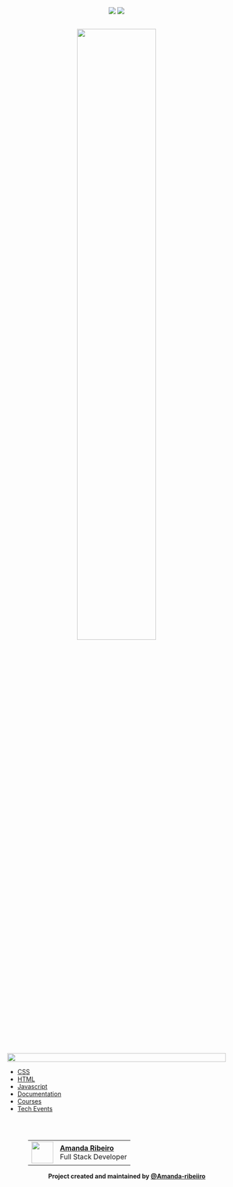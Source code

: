 <!--BADGE LINK:START-->
<div align=center>
    <a href="https://github.com/Amanda-ribeiiro/Utilities/tree/main/blob/main/README.md"><img src="https://img.shields.io/badge/Language-PT-9EF0F0"></a>
    <a href="https://github.com/Amanda-ribeiiro/Utilities/tree/main/blob/main/README.en.md"><img src="https://img.shields.io/badge/Language-EN-007D79"></a>
</div>
<!--BADGE LINK:END-->

<br>

<!-- Referral link 🌐SITE: https://github.com/denvercoder1/readme-typing-svg-->
<!-- GREETING & TITLE:STAR -->
<p align="center">
  <a href="https://github.com/Amanda-ribeiiro">
    <img width="60%" src="https://readme-typing-svg.herokuapp.com?font=Orbitron&size=25&color=BF91F3&background=1A1B27&center=true&vCenter=true&duration=3000&pause=300&lines=<Utilities>">
  </a>
</p>
<!-- GREETING & TITLE:END -->

<!--LINE:START-->
<img src="https://i.imgur.com/dBaSKWF.gif" height="20" width="100%">
<!--LINE:END-->

<!-- This section is the topics with their respective links -->
<!-- TOPICS:START -->
<ul>
  <li><a href="https://github.com/Amanda-ribeiiro/Utilities/tree/main/CSS" target="_blank" rel="noopener" >CSS</a></li>
  <li><a href="https://github.com/Amanda-ribeiiro/Utilities/tree/main/HTML" target="_blank" rel="noopener" >HTML</a></li>
  <li><a href="https://github.com/Amanda-ribeiiro/Utilities/tree/main/JS" target="_blank" rel="noopener" >Javascript</a></li>
  <li><a href="https://github.com/Amanda-ribeiiro/Utilities/tree/main/Documentações" target="_blank" rel="noopener" >Documentation</a></li>
  <li><a href="https://github.com/Amanda-ribeiiro/Utilities/tree/main/Cursos" target="_blank" rel="noopener" >Courses</a></li>
  <li><a href="https://github.com/Amanda-ribeiiro/Utilities/tree/main/Eventos Tech" target="_blank" rel="noopener" >Tech Events</a></li>
<ul>
<!-- TOPICS:END -->

<br>
<br>

<!-- This is a table with a photo, name and position -->
<!-- TBA:START -->
<table align=right>
  <tr>
    <td>
      <img width="50px" align="center" src="https://avatars.githubusercontent.com/Amanda-ribeiiro"/>
    </td>
    <td align="left">
      <a href="https://github.com/Amanda-ribeiiro">
        <span><b>Amanda Ribeiro</b></span>
      </a>
      <br>
      <span>Full Stack Developer</span>
    </td>
  </tr>
</table>
<!-- TBA:END -->

<br>
<br>
<br>

<!--LINE:START-->
<hr style="height: 1px">
<!--LINE:END-->

<!-- FOOTER:START -->
<h4 align="center">Project created and maintained by <a href="https://github.com/Amanda-ribeiiro">@Amanda-ribeiiro</a></h4>
<!-- FOOTER:END -->